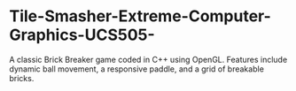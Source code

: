 # Tile-Smasher-Extreme-Computer-Graphics-UCS505-
A classic Brick Breaker game coded in C++ using OpenGL. Features include dynamic ball movement, a responsive paddle, and a grid of breakable bricks.
